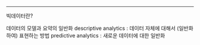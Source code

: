 
---

빅데이터란?

데이터의 모델과 요약의 일반화
    descriptive analytics : 데이터 자체에 대해서 (일반화하여) 표현하는 방법
    predictive analytics : 새로운 데이터에 대한 일반화  